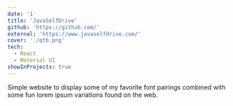 ```yaml
---
date: '1'
title: 'JavaSelfDrive'
github: 'https://github.com/'
external: 'https://www.javaselfdrive.com/'
cover: './qtb.png'
tech:
  - React
  - Material UI
showInProjects: true
---
```


Simple website to display some of my favorite font pairings combined with some fun lorem ipsum variations found on the web.
